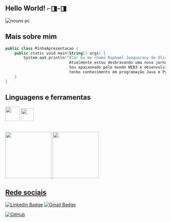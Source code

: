 ## <strong>Hello World!</strong> ⌐◨-◨

![nouns pc](https://github.com/raphaeljoaguarany/RaphaelJoaguarany/assets/126215131/1e1a5e85-ae58-440f-9ff9-7a1942c1ce54)

## Mais sobre mim

```kotlin
public class MinhaApresentacao {
    public static void main(String[] args) {
        System.out.println("Olá! Eu me chamo Raphael Joaguarany de Oliveira, sou Bacharel em Direito.
                            Atualmente estou desbravando uma nova jornada que é este mundo da programação.
                            Sou apaixonado pelo mundo WEB3 e desenvolvimento Back-end,
                            tenho conhecimento em programação Java e Python.");
    }
}
```

## Linguagens e ferramentas

<code><img height="45" src="https://cdn.jsdelivr.net/gh/devicons/devicon/icons/java/java-original-wordmark.svg"></code>
<code><img height="40" src="https://cdn.jsdelivr.net/gh/devicons/devicon/icons/python/python-original.svg"></code>

<br>
<div>
<a href="[https://github.com/raphaeljoaguarany](https://github.com/raphaeljoaguarany)">
<img loading="lazy" height="145em" src="https://github-readme-stats.vercel.app/api/top-langs/?username=raphaeljoaguarany&layout=compact&langs_count=7&theme=highcontrast"/>
<img loading="lazy" height="145em" src="https://github-readme-stats.vercel.app/api?username=raphaeljoaguarany&show_icons=true&theme=highcontrast&include_all_commits=true&count_private=true"/>
</div>



## Rede sociais

<p align="left">

  [![Linkedin Badge](https://img.shields.io/badge/-LinkedIn-blue?style=flat-square&logo=Linkedin&logoColor=white&link=https://www.linkedin.com/in/fagnerpsantos/)](https://www.linkedin.com/in/raphael-joaguarany-de-oliveira/)
  [![Gmail Badge](https://img.shields.io/badge/-raphaeljoaguarany.dev@gmail.com-006bed?style=flat-square&logo=Gmail&logoColor=white)](mailto:raphaeljoaguarany.dev@gmail.com)

  [![GitHub](https://img.shields.io/github/followers/raphaeljoaguarany?label=follow&style=social)](https://github.com/raphaeljoaguarany)

</p>

